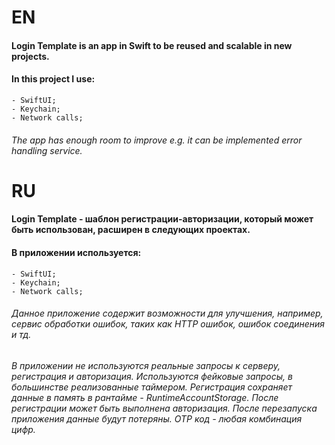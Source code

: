 # EN

#### Login Template is an app in Swift to be reused and scalable in new projects.

#### In this project I use:
    - SwiftUI;
    - Keychain;
    - Network calls;
    
###### The app has enough room to improve e.g. it can be implemented error handling service.

# RU

#### Login Template - шаблон регистрации-авторизации, который может быть использован, расширен в следующих проектах.

#### В приложении используется:
    - SwiftUI;
    - Keychain;
    - Network calls;
    
###### Данное приложение содержит возможности для улучшения, например, сервис обработки ошибок, таких как HTTP ошибок, ошибок соединения и тд.

###### В приложении не используются реальные запросы к серверу, регистрация и авторизация. Используются фейковые запросы, в большинстве реализованные таймером. Регистрация сохраняет данные в память в рантайме - RuntimeAccountStorage. После регистрации может быть выполнена авторизация. После перезапуска приложения данные будут потеряны. OTP код - любая комбинация цифр.
